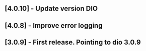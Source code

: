 ## [4.0.10] - Update version DIO

## [4.0.8] - Improve error logging

## [3.0.9] - First release. Pointing to dio 3.0.9

